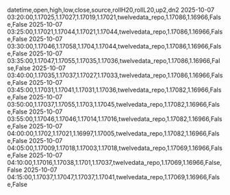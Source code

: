 datetime,open,high,low,close,source,rollH20,rollL20,up2,dn2
2025-10-07 03:20:00,1.17025,1.17027,1.17019,1.17021,twelvedata_repo,1.17086,1.16966,False,False
2025-10-07 03:25:00,1.17021,1.17044,1.17021,1.17044,twelvedata_repo,1.17086,1.16966,False,False
2025-10-07 03:30:00,1.17046,1.17058,1.1704,1.17044,twelvedata_repo,1.17086,1.16966,False,False
2025-10-07 03:35:00,1.17047,1.17055,1.17035,1.17036,twelvedata_repo,1.17086,1.16966,False,False
2025-10-07 03:40:00,1.17035,1.17037,1.17027,1.17033,twelvedata_repo,1.17086,1.16966,False,False
2025-10-07 03:45:00,1.17031,1.17041,1.17031,1.17036,twelvedata_repo,1.17082,1.16966,False,False
2025-10-07 03:50:00,1.17037,1.17055,1.1703,1.17045,twelvedata_repo,1.17082,1.16966,False,False
2025-10-07 03:55:00,1.17046,1.17046,1.17014,1.17016,twelvedata_repo,1.17082,1.16966,False,False
2025-10-07 04:00:00,1.1702,1.17021,1.16997,1.17005,twelvedata_repo,1.17082,1.16966,False,False
2025-10-07 04:05:00,1.17009,1.17018,1.17003,1.17018,twelvedata_repo,1.17069,1.16966,False,False
2025-10-07 04:10:00,1.17016,1.17038,1.1701,1.17037,twelvedata_repo,1.17069,1.16966,False,False
2025-10-07 04:15:00,1.17037,1.17047,1.17037,1.17041,twelvedata_repo,1.17069,1.16966,False,False
